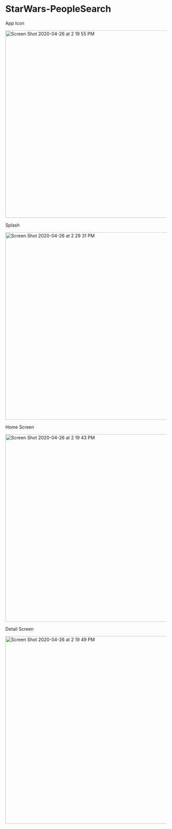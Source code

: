 # StarWars-PeopleSearch

App Icon

<img width="584" alt="Screen Shot 2020-04-26 at 2 19 55 PM" src="https://user-images.githubusercontent.com/29422737/80320274-66704a00-87ca-11ea-984f-a5586a281216.png">

Splash

<img width="584" alt="Screen Shot 2020-04-26 at 2 29 31 PM" src="https://user-images.githubusercontent.com/29422737/80320285-6ff9b200-87ca-11ea-9b45-a44d7a83df05.png">

Home Screen

<img width="584" alt="Screen Shot 2020-04-26 at 2 19 43 PM" src="https://user-images.githubusercontent.com/29422737/80320289-738d3900-87ca-11ea-8158-eadb3d5763d6.png">

Detail Screen

<img width="584" alt="Screen Shot 2020-04-26 at 2 19 49 PM" src="https://user-images.githubusercontent.com/29422737/80320292-74be6600-87ca-11ea-8da1-38ce2de4a5b0.png">
